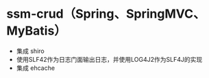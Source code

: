# ssm-crud（Spring、SpringMVC、MyBatis）
- 集成 shiro
- 使用SLF42作为日志门面输出日志，并使用LOG4J2作为SLF4J的实现
- 集成 ehcache


